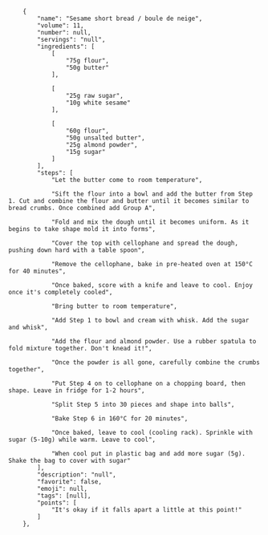         {
            "name": "Sesame short bread / boule de neige",
            "volume": 11,
            "number": null,
            "servings": "null",
            "ingredients": [
                [
                    "75g flour",
                    "50g butter"
                ],

                [
                    "25g raw sugar",
                    "10g white sesame"
                ],

                [
                    "60g flour",
                    "50g unsalted butter",
                    "25g almond powder",
                    "15g sugar"
                ]
            ],
            "steps": [
                "Let the butter come to room temperature",

                "Sift the flour into a bowl and add the butter from Step 1. Cut and combine the flour and butter until it becomes similar to bread crumbs. Once combined add Group A",

                "Fold and mix the dough until it becomes uniform. As it begins to take shape mold it into forms",

                "Cover the top with cellophane and spread the dough, pushing down hard with a table spoon",

                "Remove the cellophane, bake in pre-heated oven at 150°C for 40 minutes",

                "Once baked, score with a knife and leave to cool. Enjoy once it's completely cooled",

                "Bring butter to room temperature",

                "Add Step 1 to bowl and cream with whisk. Add the sugar and whisk",

                "Add the flour and almond powder. Use a rubber spatula to fold mixture together. Don't knead it!",

                "Once the powder is all gone, carefully combine the crumbs together",

                "Put Step 4 on to cellophane on a chopping board, then shape. Leave in fridge for 1-2 hours",

                "Split Step 5 into 30 pieces and shape into balls",

                "Bake Step 6 in 160°C for 20 minutes",

                "Once baked, leave to cool (cooling rack). Sprinkle with sugar (5-10g) while warm. Leave to cool",

                "When cool put in plastic bag and add more sugar (5g). Shake the bag to cover with sugar"
            ],
            "description": "null",
            "favorite": false,
            "emoji": null,
            "tags": [null],
            "points": [
                "It's okay if it falls apart a little at this point!"
            ]
        },